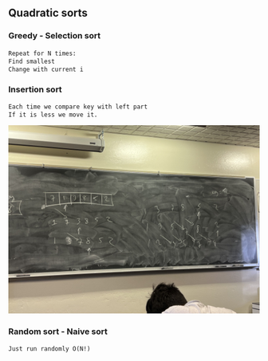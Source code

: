 ## Quadratic sorts

### Greedy - Selection sort

    Repeat for N times:
    Find smallest
    Change with current i
### Insertion sort
    Each time we compare key with left part
    If it is less we move it.
![insertion](../../static/week02/seminar03/insertionSort.jpeg)
### Random sort - Naive sort
    Just run randomly O(N!)